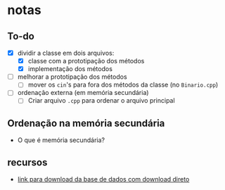 # notas

## To-do
- [x] dividir a classe em dois arquivos:
  - [x] classe com a prototipação dos métodos
  - [x] implementação dos métodos
- [ ] melhorar a prototipação dos métodos
  - [ ] mover os `cin`'s para fora dos métodos da classe (no `Binario.cpp`)
- [ ] ordenação externa (em memória secundária)
  - [ ] Criar arquivo `.cpp` para ordenar o arquivo principal

## Ordenação na memória secundária

- O que é memória secundária?

## recursos

- [link para download da base de dados com download direto](https://drive.google.com/uc?export=download&id=1i_HnleotJ1pg0nJgn8)
